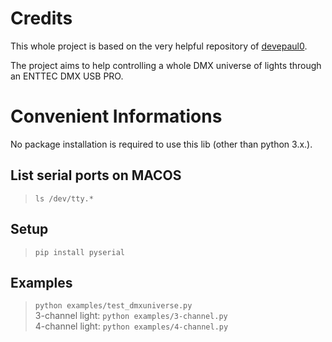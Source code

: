 # Credits

This whole project is based on the very helpful repository of [devepaul0](https://github.com/davepaul0/DmxPy). <br/>

The project aims to help controlling a whole DMX universe of lights through an ENTTEC DMX USB PRO.

# Convenient Informations

No package installation is required to use this lib (other than python 3.x.).

## List serial ports on MACOS
> `ls /dev/tty.*`

## Setup
> `pip install pyserial`

## Examples
> `python examples/test_dmxuniverse.py`\
> 3-channel light: `python examples/3-channel.py`\
> 4-channel light: `python examples/4-channel.py`
